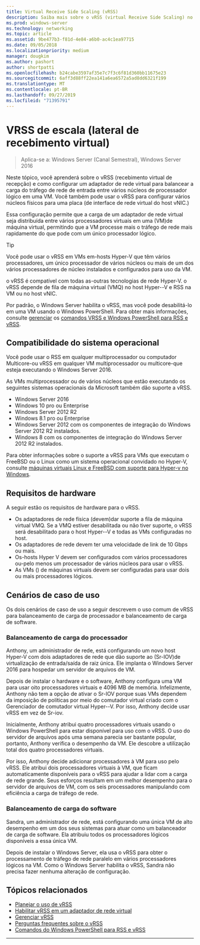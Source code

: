 ```yaml
---
title: Virtual Receive Side Scaling (vRSS)
description: Saiba mais sobre o vRSS (virtual Receive Side Scaling) no Windows Server e como configurar um adaptador de rede virtual para balancear a carga do tráfego de rede de entrada entre vários núcleos de processador lógico em uma VM. Você também pode configurar múltiplos núcleos físicos para uma vNIC (placa de interface de rede virtual) do host.
ms.prod: windows-server
ms.technology: networking
ms.topic: article
ms.assetid: 9be477b3-f81d-4e84-a6b0-ac4c1ea97715
ms.date: 09/05/2018
ms.localizationpriority: medium
manager: dougkim
ms.author: pashort
author: shortpatti
ms.openlocfilehash: b24cabe3597af35e7c7f3c6f81d360bb11675e23
ms.sourcegitcommit: 6aff3d88ff22ea141a6ea6572a5ad8dd6321f199
ms.translationtype: MT
ms.contentlocale: pt-BR
ms.lasthandoff: 09/27/2019
ms.locfileid: "71395791"
---
```

# <a name="virtual-receive-side-scaling-vrss"></a>VRSS de escala \(lateral de recebimento virtual\)

>Aplica-se a: Windows Server (Canal Semestral), Windows Server 2016

Neste tópico, você aprenderá sobre o vRSS (recebimento virtual de recepção) e como configurar um adaptador de rede virtual para balancear a carga do tráfego de rede de entrada entre vários núcleos de processador lógico em uma VM. Você também pode usar o vRSS para configurar vários núcleos físicos para uma placa \(de interface de rede virtual do host vNIC.\)

Essa configuração permite que a carga de um adaptador de rede virtual seja distribuída entre vários processadores virtuais em uma \(VM\)de máquina virtual, permitindo que a VM processe mais o tráfego de rede mais rapidamente do que pode com um único processador lógico.

>[!TIP]
>Você pode usar o vRSS em VMs em\-hosts Hyper-V que têm vários processadores, um único processador de vários núcleos ou mais de um dos vários processadores de núcleo instalados e configurados para uso da VM.

o vRSS é compatível com todas as\-outras tecnologias de rede Hyper-V. o vRSS depende de fila de máquina virtual \(VMQ\) no host Hyper\--V e RSS na VM ou no host vNIC.

Por padrão, o Windows Server habilita o vRSS, mas você pode desabilitá-lo em uma VM usando o Windows PowerShell. Para obter mais informações, consulte [gerenciar](vrss-manage.md) os [comandos VRSS e Windows PowerShell para RSS e vRSS](vrss-wps.md).



## <a name="operating-system-compatibility"></a>Compatibilidade do sistema operacional

Você pode usar o RSS em qualquer multiprocessador ou computador Multicore-ou vRSS em qualquer VM multiprocessador ou multicore-que esteja executando o Windows Server 2016.

As VMs multiprocessador ou de vários núcleos que estão executando os seguintes sistemas operacionais da Microsoft também dão suporte a vRSS.

- Windows Server 2016
- Windows 10 pro ou Enterprise
- Windows Server 2012 R2
- Windows 8.1 pro ou Enterprise
- Windows Server 2012 com os componentes de integração do Windows Server 2012 R2 instalados.
- Windows 8 com os componentes de integração do Windows Server 2012 R2 instalados.

Para obter informações sobre o suporte a vRSS para VMs que executam o FreeBSD ou o Linux como um sistema operacional convidado no Hyper-V, consulte [máquinas virtuais Linux e FreeBSD com suporte para Hyper-v no Windows](https://docs.microsoft.com/windows-server/virtualization/hyper-v/Supported-Linux-and-FreeBSD-virtual-machines-for-Hyper-V-on-Windows).
  
## <a name="hardware-requirements"></a>Requisitos de hardware

A seguir estão os requisitos de hardware para o vRSS.
 
- Os adaptadores de rede física \(devem\)dar suporte a fila de máquina virtual VMQ. Se a VMQ estiver desabilitada ou não tiver suporte, o vRSS será desabilitado para o host Hyper\--V e todas as VMs configuradas no host.
- Os adaptadores de rede devem ter uma velocidade de link de 10 Gbps ou mais.
- Os\-hosts Hyper V devem ser configurados com vários processadores ou\-pelo menos um processador de vários núcleos para usar o vRSS.
- As VMs \(\) de máquinas virtuais devem ser configuradas para usar dois ou mais processadores lógicos.


## <a name="use-case-scenarios"></a>Cenários de caso de uso

Os dois cenários de caso de uso a seguir descrevem o uso comum de vRSS para balanceamento de carga de processador e balanceamento de carga de software.

### <a name="processor-load-balancing"></a>Balanceamento de carga do processador
  
Anthony, um administrador de rede, está configurando um novo host Hyper-V com dois adaptadores de rede que dão suporte ao \(Sr\-IOV\)de virtualização de entrada/saída de raiz única. Ele implanta o Windows Server 2016 para hospedar um servidor de arquivos de VM.

Depois de instalar o hardware e o software, Anthony configura uma VM para usar oito processadores virtuais e 4096 MB de memória. Infelizmente, Anthony não tem a opção de ativar o Sr\-IOV porque suas VMs dependem da imposição de políticas por meio do comutador virtual criado com o Gerenciador de comutador virtual Hyper\--V. Por isso, Anthony decide usar vRSS em vez de Sr\-iov.

Inicialmente, Anthony atribui quatro processadores virtuais usando o Windows PowerShell para estar disponível para uso com o vRSS. O uso do servidor de arquivos após uma semana parecia ser bastante popular, portanto, Anthony verifica o desempenho da VM.  Ele descobre a utilização total dos quatro processadores virtuais.

Por isso, Anthony decide adicionar processadores à VM para uso pelo vRSS.  Ele atribui dois processadores virtuais à VM, que ficam automaticamente disponíveis para o vRSS para ajudar a lidar com a carga de rede grande. Seus esforços resultam em um melhor desempenho para o servidor de arquivos de VM, com os seis processadores manipulando com eficiência a carga de tráfego de rede.


### <a name="software-load-balancing"></a>Balanceamento de carga do software

Sandra, um administrador de rede, está configurando uma única VM de alto desempenho em um dos seus sistemas para atuar como um balanceador de carga de software. Ela atribuiu todos os processadores lógicos disponíveis a essa única VM.

Depois de instalar o Windows Server, ela usa o vRSS para obter o processamento de tráfego de rede paralelo em vários processadores lógicos na VM. Como o Windows Server habilita o vRSS, Sandra não precisa fazer nenhuma alteração de configuração.


## <a name="related-topics"></a>Tópicos relacionados

- [Planejar o uso de vRSS](vrss-plan.md)
- [Habilitar vRSS em um adaptador de rede virtual](vrss-enable.md)
- [Gerenciar vRSS](vrss-manage.md)
- [Perguntas frequentes sobre o vRSS](vrss-faq.md)
- [Comandos do Windows PowerShell para RSS e vRSS](vrss-wps.md)

---
